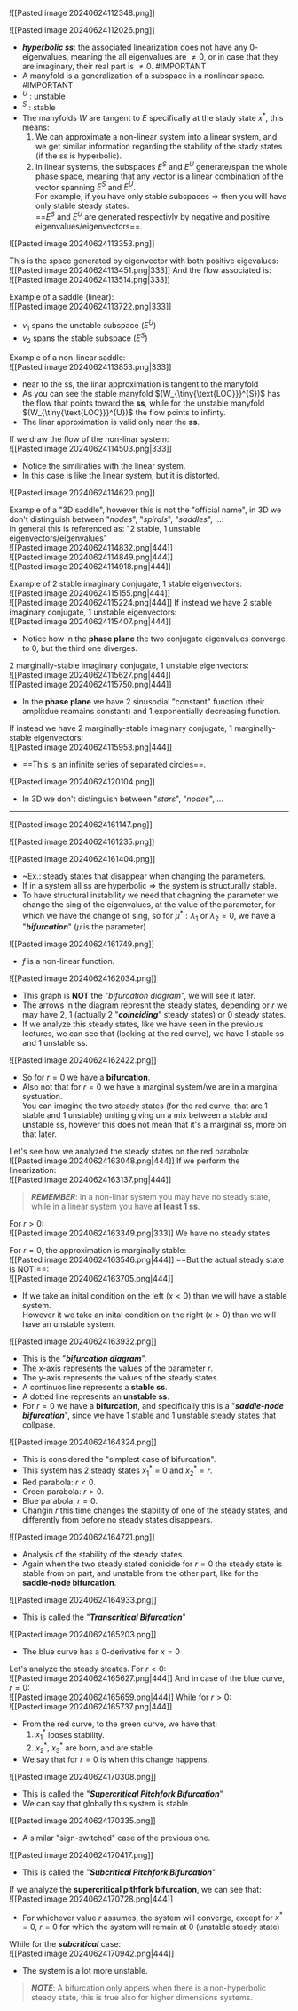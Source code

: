 ![[Pasted image 20240624112348.png]]

![[Pasted image 20240624112026.png]]
- ***hyperbolic ss***: the associated linearization does not have any $0$-eigenvalues, meaning the all eigenvalues are $\neq 0$, or in case that they are imaginary, their real part is  $\neq 0$. #IMPORTANT 
- A manyfold is a generalization of a subspace in a nonlinear space. #IMPORTANT 
 - $^U$ : unstable
 - $^S$ : stable
 - The manyfolds $W$ are tangent to $E$ specifically at the stady state $x^*$, this means:
	 1. We can approximate a non-linear system into a linear system, and we get similar information regarding the stability of the stady states (if the ss is hyperbolic).
	 2. In linear systems, the subspaces $E^S$ and $E^U$ generate/span the whole phase space, meaning that any vector is a linear combination of the vector spanning $E^S$ and $E^U$.<br>For example, if you have only stable subspaces ⇒ then you will have only stable steady states.<br>==$E^S$ and $E^U$ are generated respectivly by negative and positive eigenvalues/eigenvectors==.

![[Pasted image 20240624113353.png]]

This is the space generated by eigenvector with both positive eigevalues:<br>![[Pasted image 20240624113451.png|333]]
And the flow associated is:<br>![[Pasted image 20240624113514.png|333]]

Example of a saddle (linear):<br>![[Pasted image 20240624113722.png|333]]
- $v_1$ spans the unstable subspace $(E^U)$ 
- $v_2$ spans the stable subspace $(E^S)$ 

Example of a non-linear saddle:<br>![[Pasted image 20240624113853.png|333]]
- near to the ss, the linar approximation is tangent to the manyfold
- As you can see the stable manyfold $(W_{\tiny{\text{LOC}}}^{S})$ has the flow that points toward the **ss**, while for the unstable manyfold $(W_{\tiny{\text{LOC}}}^{U})$ the flow points to infinty.
- The linar approximation is valid only near the **ss**.

If we draw the flow of the non-linar system:<br>![[Pasted image 20240624114503.png|333]]
- Notice the similiraties with the linear system.
- In this case is like the linear system, but it is distorted.

![[Pasted image 20240624114620.png]]

Example of a "3D saddle", however this is not the "official name", in 3D we don't distinguish between "*nodes*", "*spirals*", "*saddles*", ...:<br>In general this is referenced as: "2 stable, 1 unstable eigenvectors/eigenvalues"<br>![[Pasted image 20240624114832.png|444]]<br>![[Pasted image 20240624114849.png|444]]<br>![[Pasted image 20240624114918.png|444]]

Example of 2 stable imaginary conjugate, 1 stable eigenvectors:<br>![[Pasted image 20240624115155.png|444]]<br>![[Pasted image 20240624115224.png|444]]
If instead we have 2 stable imaginary conjugate, 1 unstable eigenvectors:<br>![[Pasted image 20240624115407.png|444]]
- Notice how in the **phase plane** the two conjugate eigenvalues converge to $0$, but the third one diverges.

2 marginally-stable imaginary conjugate, 1 unstable eigenvectors:<br>![[Pasted image 20240624115627.png|444]]<br>![[Pasted image 20240624115750.png|444]]
- In the **phase plane** we have 2 sinusodial "constant" function (their amplitdue reamains constant) and 1 exponentially decreasing function.

If instead we have 2 marginally-stable imaginary conjugate, 1 marginally-stable eigenvectors:<br>![[Pasted image 20240624115953.png|444]]
- ==This is an infinite series of separated circles==.

![[Pasted image 20240624120104.png]]
- In 3D we don't distinguish between "*stars*", "*nodes*", ...

----
![[Pasted image 20240624161147.png]]

![[Pasted image 20240624161235.png]]

![[Pasted image 20240624161404.png]]
- ~Ex.: steady states that disappear when changing the parameters.
- If in a system all ss are hyperbolic ⇒ the system is structurally stable.
- To have structural instability we need that chagning the parameter we change the sing of the eigenvalues, at the value of the parameter, for which we have the change of sing, so for $\mu^* : \lambda_1 \text{ or } \lambda_2 = 0$, we have a "***bifurcation***" ($\mu$ is the parameter)

![[Pasted image 20240624161749.png]]
- $f$ is a non-linear function.

![[Pasted image 20240624162034.png]]
- This graph is **NOT** the "*bifurcation diagram*", we will see it later.
- The arrows in the diagram represnt the steady states, depending or $r$ we may have $2$, $1$ (actually $2$ "***coinciding***" steady states) or $0$ steady states.
- If we analyze this steady states, like we have seen in the previous lectures, we can see that (looking at the red curve), we have 1 stable ss and 1 unstable ss.

![[Pasted image 20240624162422.png]]
- So for $r = 0$ we have a **bifurcation**.
- Also not that for $r = 0$ we have a marginal system/we are in a marginal systuation.<br>You can imagine the two steady states (for the red curve, that are 1 stable and 1 unstable) uniting giving un a mix between a stable and unstable ss, however this does not mean that it's a marginal ss, more on that later.

Let's see how we analyzed the steady states on the red parabola:<br>![[Pasted image 20240624163048.png|444]]
If we perform the linearization:<br>![[Pasted image 20240624163137.png|444]]

> ***REMEMBER***: in a non-linar system you may have no steady state, while in a linear system you have **at least 1 ss**.

For $r > 0$:<br>![[Pasted image 20240624163349.png|333]]
We have no steady states.

For $r = 0$, the approximation is marginally stable:<br>![[Pasted image 20240624163546.png|444]]
==But the actual steady state is NOT!==:<br>![[Pasted image 20240624163705.png|444]]
- If we take an inital condition on the left $(x < 0)$ than we will have a stable system.<br>However it we take an inital condition on the right $(x > 0)$ than we will have an unstable system.

![[Pasted image 20240624163932.png]]
- This is the "***bifurcation diagram***".
- The x-axis represents the values of the parameter $r$.
- The y-axis represents the values of the steady states.
- A continuos line represents a **stable ss**.
- A dotted line represents an **unstable ss**.
- For $r = 0$ we have a **bifurcation**, and specifically this is a "***saddle-node bifurcation***", since we have 1 stable and 1 unstable steady states that collpase.

![[Pasted image 20240624164324.png]]
- This is considered the "simplest case of bifurcation".
- This system has 2 steady states $x_1^* = 0$ and $x_2^* = r$.
- Red parabola: $r < 0$.
- Green parabola: $r > 0$.
- Blue parabola: $r = 0$.
- Changin $r$ this time changes the stability of one of the steady states, and differently from before no steady states disappears.

![[Pasted image 20240624164721.png]]
- Analysis of the stability of the steady states.
- Again when the two steady stated conicide for $r = 0$ the steady state is stable from on part, and unstable from the other part, like for the **saddle-node bifurcation**.

![[Pasted image 20240624164933.png]]
- This is called the "***Transcritical Bifurcation***"

![[Pasted image 20240624165203.png]]
- The blue curve has a $0$-derivative for $x = 0$

Let's analyze the steady steates.
For $r<0$:<br>![[Pasted image 20240624165627.png|444]]
And in case of the blue curve, $r = 0$:<br>![[Pasted image 20240624165659.png|444]]
While for $r > 0$:<br>![[Pasted image 20240624165737.png|444]]
- From the red curve, to the green curve, we have that:
	1. $x_1^*$ looses stability.
	2. $x_2^*, \ x_3^*$ are born, and are stable.
- We say that for $r=0$ is when this change happens.

![[Pasted image 20240624170308.png]]
- This is called the "***Supercritical Pitchfork Bifurcation***"
- We can say that globally this system is stable.

![[Pasted image 20240624170335.png]]
- A similar "sign-switched" case of the previous one.

![[Pasted image 20240624170417.png]]
- This is called the "***Subcritical Pitchfork Bifurcation***"

If we analyze the **supercritical pithfork bifurcation**, we can see that:<br>![[Pasted image 20240624170728.png|444]]
- For whichever value $r$ assumes, the system will converge, except for $x^*=0,\ r=0$ for which the system will remain at $0$ (unstable steady state)

While for the ***subcritical*** case:<br>![[Pasted image 20240624170942.png|444]]
- The system is a lot more unstable.

> ***NOTE***: 
> A bifurcation only appers when there is a non-hyperbolic steady state, this is true also for higher dimensions systems.
